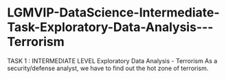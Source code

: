 # LGMVIP-DataScience-Intermediate-Task-Exploratory-Data-Analysis---Terrorism
TASK 1 : INTERMEDIATE LEVEL Exploratory Data Analysis - Terrorism As a security/defense analyst, we have to find out the hot zone of terrorism.
